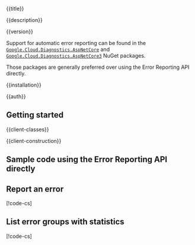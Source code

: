 {{title}}

{{description}}

{{version}}

Support for automatic error reporting can be found in the
[`Google.Cloud.Diagnostics.AspNetCore`](../../Google.Cloud.Diagnostics.AspNetCore/latest)
and
[`Google.Cloud.Diagnostics.AspNetCore3`](../../Google.Cloud.Diagnostics.AspNetCore3/latest)
NuGet packages.

Those packages are generally preferred over using the Error
Reporting API directly.

{{installation}}

{{auth}}

## Getting started

{{client-classes}}

{{client-construction}}

## Sample code using the Error Reporting API directly

## Report an error

[!code-cs[](obj/snippets/Google.Cloud.ErrorReporting.V1Beta1.ReportErrorsServiceClient.txt#ReportErrorEvent)]

## List error groups with statistics

[!code-cs[](obj/snippets/Google.Cloud.ErrorReporting.V1Beta1.ErrorStatsServiceClient.txt#ListGroupStats)]
